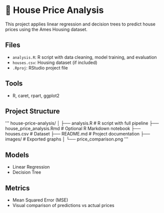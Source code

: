 # 🏡 House Price Analysis

This project applies linear regression and decision trees to predict house prices using the Ames Housing dataset.

## Files
- `analysis.R`: R script with data cleaning, model training, and evaluation
- `houses.csv`: Housing dataset (if included)
- `.Rproj`: RStudio project file

## Tools
- R, caret, rpart, ggplot2

## Project Structure
'''
house-price-analysis/
│
├── analysis.R              # R script with full pipeline
├── house_price_analysis.Rmd  # Optional R Markdown notebook
├── houses.csv              # Dataset
├── README.md               # Project documentation
├── images/                 # Exported graphs
│   └── price_comparison.png
'''

## Models
- Linear Regression
- Decision Tree

## Metrics
- Mean Squared Error (MSE)
- Visual comparison of predictions vs actual prices
